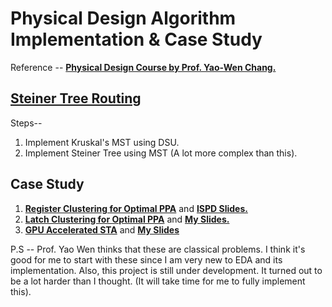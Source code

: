 # Physical Design Algorithm Implementation & Case Study
Reference -- [**Physical Design Course by Prof. Yao-Wen Chang.**](https://github.com/Daikon-Sun/Physical-Design-for-Nanometer-ICs)

## [**Steiner Tree Routing**](https://github.com/sethupathib/Physical-Design-Algorithms-Implementation/tree/main/Steiner%20Routing)

Steps--
1. Implement Kruskal's MST using DSU.
2. Implement Steiner Tree using MST (A lot more complex than this).


## Case Study

1. [**Register Clustering for Optimal PPA**](https://dl.acm.org/doi/10.1145/3299902.3309753) and [**ISPD Slides.**](http://ispd.cc/slides/2019/2_placement_GracefulReg.pdf)
2. [**Latch Clustering for Optimal PPA**](https://dl.acm.org/doi/abs/10.5555/3437539.3437769) and [**My Slides.**](https://github.com/sethupathib/Physical-Design-Algorithms-Implementation/blob/main/Register%20Clustering/Latch%20Clustering.pdf)
3. [**GPU Accelerated STA**](http://yibolin.com/publications/papers/TIMER_ICCAD2020_Guo.pdf) and [**My Slides**](https://github.com/sethupathib/Physical-Design-Algorithms-Implementation/tree/main/GPU%20-%20STA)

P.S -- Prof. Yao Wen thinks that these are classical problems. I think it's good for me to start with these since I am very new to EDA and its implementation.
Also, this project is still under development. It turned out to be a lot harder than I thought. (It will take time for me to fully implement this). 

 
